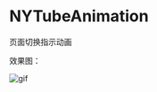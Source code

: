 # NYTubeAnimation
页面切换指示动画

效果图：


![gif](https://github.com/lfny2580832/NYTubeAnimation/blob/master/demo.gif)

